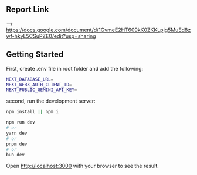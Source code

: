 ## Report Link

--> https://docs.google.com/document/d/1GvmeE2HT609kK0ZKKLpjg5MuEd8zwf-hkyL5CSuPZE0/edit?usp=sharing

## Getting Started

First, create .env file in root folder and add the following:

```bash
NEXT_DATABASE_URL=
NEXT_WEB3_AUTH_CLIENT_ID=
NEXT_PUBLIC_GEMINI_API_KEY=

```

second, run the development server:

```bash
npm install || npm i 

npm run dev
# or
yarn dev
# or
pnpm dev
# or
bun dev
```

Open [http://localhost:3000](http://localhost:3000) with your browser to see the result.



